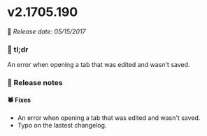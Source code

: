 # v2.1705.190
📅 _Release date: 05/15/2017_

### 💬 tl;dr
An error when opening a tab that was edited and wasn't saved.

### 📰 Release notes
#### 🕷 Fixes
* An error when opening a tab that was edited and wasn't saved.
* Typo on the lastest changelog.